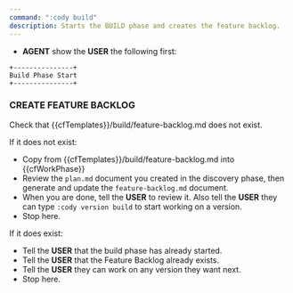 ```yaml
---
command: ":cody build"
description: Starts the BUILD phase and creates the feature backlog.
---
```


- **AGENT** show the **USER** the following first: 

```
+---------------+
Build Phase Start
+---------------+
```

### CREATE FEATURE BACKLOG 
Check that {{cfTemplates}}/build/feature-backlog.md does not exist.  

If it does not exist:

- Copy from {{cfTemplates}}/build/feature-backlog.md into {{cfWorkPhase}}
- Review the `plan.md` document you created in the discovery phase, then generate and update the `feature-backlog.md` document.
- When you are done, tell the **USER** to review it.  Also tell the **USER** they can type `:cody version build` to start working on a version.
- Stop here.

If it does exist:

- Tell the **USER** that the build phase has already started.
- Tell the **USER** that the Feature Backlog already exists.
- Tell the **USER** they can work on any version they want next.
- Stop here.